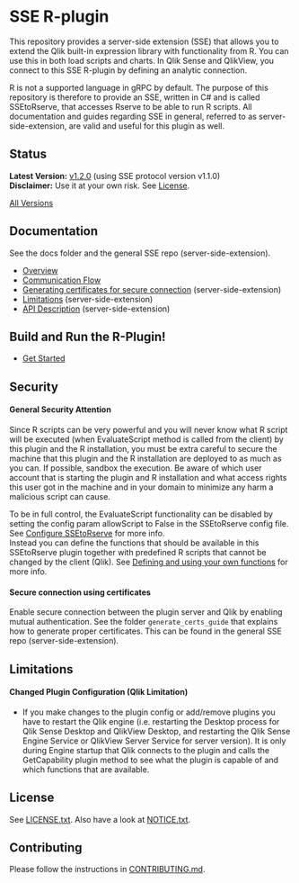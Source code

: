 # SSE R-plugin

This repository provides a server-side extension (SSE) that allows you to extend the Qlik built-in expression library with functionality from R. You can use this in both load scripts and charts. In Qlik Sense and QlikView, you connect to this SSE R-plugin by defining an analytic connection.

R is not a supported language in gRPC by default. The purpose of this repository is therefore to provide an SSE, written in C# and is called SSEtoRserve, that accesses Rserve to be able to run R scripts. All documentation and guides regarding SSE in general, referred to as server-side-extension, are valid and useful for this plugin as well.  

## Status
**Latest Version:** [v1.2.0](https://github.com/qlik-oss/sse-r-plugin/releases/latest) (using SSE protocol version v1.1.0)    
**Disclaimer:** Use it at your own risk. See [License](#license).  

[All Versions](docs/versions.md)

## Documentation
See the docs folder and the general SSE repo (server-side-extension).

* [Overview](docs/README.md)
* [Communication Flow](docs/communication_flow.md)
* [Generating certificates for secure connection](https://github.com/qlik-oss/server-side-extension/blob/master/generate_certs_guide/README.md) (server-side-extension)
* [Limitations](https://github.com/qlik-oss/server-side-extension/blob/master/docs/limitations.md) (server-side-extension)
* [API Description](https://github.com/qlik-oss/server-side-extension/blob/master/docs/SSE_Protocol.md) (server-side-extension)

## Build and Run the R-Plugin!

* [Get Started](GetStarted.md)

## Security

#### General Security Attention 
Since R scripts can be very powerful and you will never know what R script will be executed (when EvaluateScript method is called from the client) by this plugin and the R installation, you must be extra careful to secure the machine that this plugin and the R installation are deployed to as much as you can. If possible, sandbox the execution. Be aware of which user account that is starting the plugin and R installation and what access rights this user got in the machine and in your domain to minimize any harm a malicious script can cause.  

To be in full control, the EvaluateScript functionality can be disabled by setting the config param allowScript to False in the SSEtoRserve config file. See [Configure SSEtoRserve](GetStarted.md#configure-ssetorserve) for more info.  
Instead you can define the functions that should be available in this SSEtoRserve plugin together with predefined R scripts that cannot be changed by the client (Qlik). See [Defining and using your own functions](GetStarted.md#defining-and-using-your-own-functions) for more info.  

#### Secure connection using certificates
Enable secure connection between the plugin server and Qlik by enabling mutual authentication. See the folder `generate_certs_guide` that explains how to generate proper certificates. This can be found in the general SSE repo (server-side-extension).

## Limitations

#### Changed Plugin Configuration (Qlik Limitation)
- If you make changes to the plugin config or add/remove plugins you have to restart the Qlik engine (i.e. restarting the Desktop process for Qlik Sense Desktop and QlikView Desktop, and restarting the Qlik Sense Engine Service or QlikView Server Service for server version). It is only during Engine startup that Qlik connects to the plugin and calls the GetCapability plugin method to see what the plugin is capable of and which functions that are available.

## License
See [LICENSE.txt](LICENSE.txt).
Also have a look at [NOTICE.txt](NOTICE.txt).

## Contributing
Please follow the instructions in [CONTRIBUTING.md](.github/CONTRIBUTING.md).

